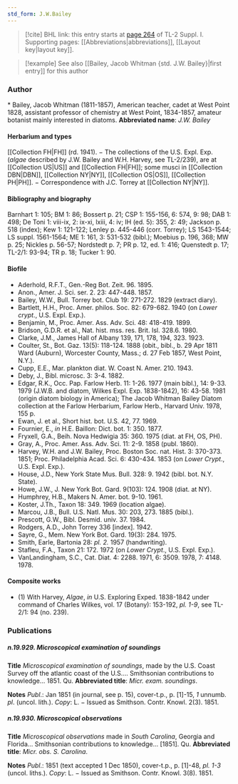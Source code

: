 ```yaml
---
std_form: J.W.Bailey
---
```


> [!cite] BHL link: this entry starts at [page 264](https://www.biodiversitylibrary.org/page/33264991) of TL-2 Suppl. I.
> Supporting pages: [[Abbreviations|abbreviations]], [[Layout key|layout key]].

> [!example] See also [[Bailey, Jacob Whitman {std. J.W. Bailey}|first entry]] for this author

### Author

\* Bailey, Jacob Whitman (1811-1857), American teacher, cadet at West Point 1828, assistant professor of chemistry at West Point, 1834-1857, amateur botanist mainly interested in diatoms. 
**Abbreviated name**: *J.W. Bailey*

#### Herbarium and types

[[Collection FH|FH]] (rd. 1941). − The collections of the U.S. Expl. Exp. (*algae* described by J.W. Bailey and W.H. Harvey, see TL-2/239), are at [[Collection US|US]] and [[Collection FH|FH]]; some musci in [[Collection DBN|DBN]], [[Collection NY|NY]], [[Collection OS|OS]], [[Collection PH|PH]]. − Correspondence with J.C. Torrey at [[Collection NY|NY]].

#### Bibliography and biography

Barnhart 1: 105; BM 1: 86; Bossert p. 21; CSP 1: 155-156, 6: 574, 9: 98; DAB 1: 498; De Toni 1: viii-ix, 2: ix-xi, lxiii, 4: iv; IH (ed. 5): 355, 2: 49; Jackson p. 518 (index); Kew 1: 121-122; Lenley p. 445-446 (corr. Torrey); LS 1543-1544; LS suppl. 1561-1564; ME 1: 161, 3: 531-532 (bibl.); Moebius p. 196, 368; MW p. 25; Nickles p. 56-57; Nordstedt p. 7; PR p. 12, ed. 1: 416; Quenstedt p. 17; TL-2/1: 93-94; TR p. 18; Tucker 1: 90.

#### Biofile

- Aderhold, R.F.T., Gen.-Reg Bot. Zeit. 96. 1895.
- Anon., Amer. J. Sci. ser. 2. 23: 447-448. 1857.
- Bailey, W.W., Bull. Torrey bot. Club 19: 271-272. 1829 (extract diary).
- Bartlett, H.H., Proc. Amer. philos. Soc. 82: 679-682. 1940 (on *Lower crypt*., U.S. Expl. Exp.).
- Benjamin, M., Proc. Amer. Ass. Adv. Sci. 48: 418-419. 1899.
- Bridson, G.D.R. et al., Nat. hist. mss. res. Brit. Isl. 328.6. 1980.
- Clarke, J.M., James Hall of Albany 139, 171, 178, 194, 323. 1923.
- Coulter, St., Bot. Gaz. 13(5): 118-124. 1888 (obit., bibl., b. 29 Apr 1811 Ward (Auburn), Worcester County, Mass.; d. 27 Feb 1857, West Point, N.Y.).
- Cupp, E.E., Mar. plankton diat. W. Coast N. Amer. 210. 1943.
- Deby, J., Bibl. microsc. 3: 3-4. 1882.
- Edgar, R.K., Occ. Pap. Farlow Herb. 11: 1-26. 1977 (main bibl.), 14: 9-33. 1979 (J.W.B. and diatom, Wilkes Expl. Exp. 1838-1842), 16: 43-58. 1981 (origin diatom biology in America); The Jacob Whitman Bailey Diatom collection at the Farlow Herbarium, Farlow Herb., Harvard Univ. 1978, 155 p.
- Ewan, J. et al., Short hist. bot. U.S. 42, 77. 1969.
- Fournier, E., *in* H.E. Baillon: Dict. bot. 1: 350. 1877.
- Fryxell, G.A., Beih. Nova Hedwigia 35: 360. 1975 (diat. at FH, OS, PH).
- Gray, A., Proc. Amer. Ass. Adv. Sci. 11: 2-9. 1858 (publ. 1860).
- Harvey, W.H. and J.W. Bailey, Proc. Boston Soc. nat. Hist. 3: 370-373. 1851; Proc. Philadelphia Acad. Sci. 6: 430-434. 1853 (on *Lower Crypt*., U.S. Expl. Exp.).
- House, J.D., New York State Mus. Bull. 328: 9. 1942 (bibl. bot. N.Y. State).
- Howe, J.W., J. New York Bot. Gard. 9(103): 124. 1908 (diat. at NY).
- Humphrey, H.B., Makers N. Amer. bot. 9-10. 1961.
- Koster, J.Th., Taxon 18: 349. 1969 (location algae).
- Marcou, J.B., Bull. U.S. Natl. Mus. 30: 203, 273. 1885 (bibl.).
- Prescott, G.W., Bibl. Desmid. univ. 37. 1984.
- Rodgers, A.D., John Torrey 336 \[index\]. 1942.
- Sayre, G., Mem. New York Bot. Gard. 19(3): 284. 1975.
- Smith, Earle, Bartonia 28: *pl. 2.* 1957 (handwriting).
- Stafleu, F.A., Taxon 21: 172. 1972 (on *Lower Crypt*., U.S. Expl. Exp.).
- VanLandingham, S.C., Cat. Diat. 4: 2288. 1971, 6: 3509. 1978, 7: 4148. 1978.

#### Composite works

- (1) With Harvey, *Algae*, *in* U.S. Exploring Exped. 1838-1842 under command of Charles Wilkes, vol. 17 (Botany): 153-192, *pl. 1-9*, see TL-2/1: 94 (no. 239).

### Publications

##### n.19.929. Microscopical examination of soundings

**Title**
*Microscopical examination of soundings*, made by the U.S. Coast Survey off the atlantic coast of the U.S.... Smithsonian contributions to knowledge... 1851. Qu.
**Abbreviated title**: *Micr. exam. soundings*.

**Notes**
*Publ*.: Jan 1851 (in journal, see p. 15), cover-t.p., p. \[1\]-15, *1* unnumb. *pl*. (uncol. lith.). *Copy*: L. − Issued as Smithson. Contr. Knowl. 2(3). 1851.

##### n.19.930. Microscopical observations

**Title**
*Microscopical observations* made in *South Carolina*, Georgia and Florida... Smithsonian contributions to knowledge... \[1851\]. Qu.
**Abbreviated title**: *Micr. obs. S. Carolina*.

**Notes**
*Publ*.: 1851 (text accepted 1 Dec 1850), cover-t.p., p. \[1\]-48, *pl. 1-3* (uncol. liths.). *Copy*: L. − Issued as Smithson. Contr. Knowl. 3(8). 1851.

